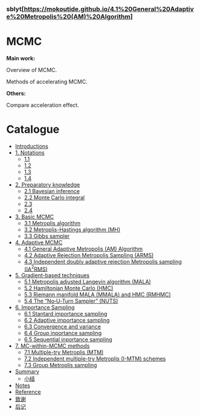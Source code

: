 ### sblyt[https://mokoutide.github.io/4.1%20General%20Adaptive%20Metropolis%20(AM)%20Algorithm]


# MCMC
**Main work:**

Overview of MCMC.

Methods of accelerating MCMC.

**Others:**

Compare acceleration effect.

# Catalogue

  * [Introductions](README.md)
  * [1. Notations](ch0/not-preface.md)
      * [1.1](ch0/RepSearchPractice.md)
      * [1.2](ch0/RepTaskBasic.md)
      * [1.3](ch0/RepTaskAdvanced.md)
      * [1.4](ch0/handbook.md)
  * [2. Preparatory knowledge](ch1/README.md)
      * [2.1 Bayesian inference](ch0/RepSearchPractice.md)
      * [2.2 Monte Carlo integral](ch1/RepTaskBasic.md)
      * [2.3](ch1/RepTaskAdvanced.md)
      * [2.4](ch1/handbook.md)
  * [3. Basic MCMC](ch2/README.md)
      * [3.1 Metroplis algorithm](ch0/RepSearchPractice.md)
      * [3.2 Metroplis-Hastings algorithm (MH)](ch2/RepTaskBasic.md)
      * [3.3 Gibbs sampler](ch2/RepTaskAdvanced.md)
  * [4. Adaptive MCMC](ch3/README.md)
      * [4.1 General Adaptive Metropolis (AM) Algorithm](https://mokoutide.github.io/4.1%20General%20Adaptive%20Metropolis%20(AM)%20Algorithm)
      * [4.2 Adaptive Rejection Metropolis Sampling (ARMS)](4.2%20Adaptive%20Rejection%20Metropolis%20Sampling%20(ARMS).md)
      * [4.3 Independent doubly adaptive rejection Metropolis sampling (IA$^2$RMS)](4.3%20Independent%20Doubly%20adaptive%20rejection%20Metropolis%20sampling%20(A$^2$RMS).md)
  * [5. Gradient-based techniques](ch4/README.md)
      * [5.1 Metropolis adjusted Langevin algorithm (MALA)](5.1%20Metropolis%20adjusted%20Langevin%20algorithm%20(MALA).md)
      * [5.2 Hamiltonian Monte Carlo (HMC)](5.2%20Hamiltonian%20Monte%20Carlo%20(HMC).md)
      * [5.3 Riemann manifold MALA (MMALA) and HMC (RMHMC)](5.3%20Riemann%20manifold%20MALA%20(MMALA)%20and%20HMC%20(RMHMC).md)
      * [5.4 The ”No‐U‐Turn Sampler” (NUTS)](5.4%20The%20”No‐U‐Turn%20Sampler”%20(NUTS).md)
  * [6. Importance Sampling](ch6/README.md)
      * [6.1 Stantard importance sampling](ch0/RepSearchPractice.md)
      * [6.2 Adaptive importance sampling](ch6/RepTaskBasic.md)
      * [6.3 Convergence and variance](ch6/RepTaskAdvanced.md)
      * [6.4 Group inportance sampling](ch6/handbook.md)
      * [6.5 Sequential inportance sampling]()
  * [7. MC-within-MCMC methods](ch6/README.md)
      * [7.1 Multiple-try Metroplis (MTM)](ch0/RepSearchPractice.md)
      * [7.2 Independent multiple-try Metroplis (I-MTM) schemes]()
      * [7.3 Group Metroplis sampling]()
  * [Summary](ch8/README.md)
      * [小结](ch8/handbook.md)
  * [Notes](ps/handbooks.md)
  * [Reference](ps/ref.md)
  * [致谢](ps/thanks.md)
  * [后记](no_end/postscript.md)  
